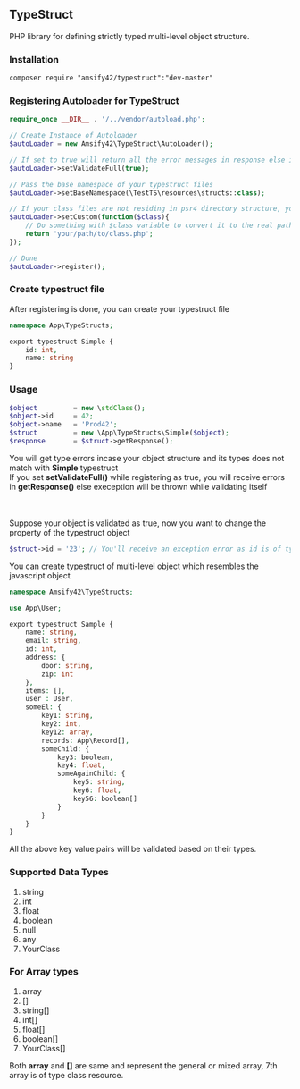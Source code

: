 
## TypeStruct

PHP library for defining strictly typed multi-level object structure.

### Installation

```txt
composer require "amsify42/typestruct":"dev-master"
```

### Registering Autoloader for TypeStruct

```php
require_once __DIR__ . '/../vendor/autoload.php';

// Create Instance of Autoloader
$autoLoader = new Amsify42\TypeStruct\AutoLoader();

// If set to true will return all the error messages in response else it will throw exception on validation error
$autoLoader->setValidateFull(true);

// Pass the base namespace of your typestruct files
$autoLoader->setBaseNamespace(\TestTS\resources\structs::class);

// If your class files are not residing in psr4 directory structure, you can set callback for converting class name to locate the exact path of typestruct file while autoloading
$autoLoader->setCustom(function($class){
	// Do something with $class variable to convert it to the real path and return it.
	return 'your/path/to/class.php';
});

// Done
$autoLoader->register();
```

### Create typestruct file

After registering is done, you can create your typestruct file
```php
namespace App\TypeStructs;

export typestruct Simple {
	id: int,
	name: string
}
```

### Usage

```php
$object 		= new \stdClass();
$object->id 	= 42;
$object->name 	= 'Prod42';
$struct 		= new \App\TypeStructs\Simple($object);
$response 		= $struct->getResponse();
```
You will get type errors incase your object structure and its types does not match with **Simple** typestruct<br/>
If you set **setValidateFull()** while registering as true, you will receive errors in **getResponse()** else exeception will be thrown while validating itself

<br/><br/>
Suppose your object is validated as true, now you want to change the property of the typestruct object

```php
$struct->id = '23'; // You'll receive an exception error as id is of type int and you tried to assign string
``` 

You can create typestruct of multi-level object which resembles the javascript object

```php
namespace Amsify42\TypeStructs;

use App\User;

export typestruct Sample {
	name: string,
	email: string,
	id: int,
	address: {
		door: string,
		zip: int
	},
	items: [],
	user : User,
	someEl: {
		key1: string,
		key2: int,
		key12: array,
		records: App\Record[],
		someChild: {
			key3: boolean,
			key4: float,
			someAgainChild: {
				key5: string,
				key6: float,
				key56: boolean[]
			}
		}
	}
}
```
All the above key value pairs will be validated based on their types.

### Supported Data Types
1. string
2. int
3. float
4. boolean
5. null
6. any
7. YourClass

### For Array types
1. array
2. []
3. string[]
4. int[]
5. float[]
6. boolean[]
7. YourClass[]

Both **array** and **[]** are same and represent the general or mixed array, 7th array is of type class resource.